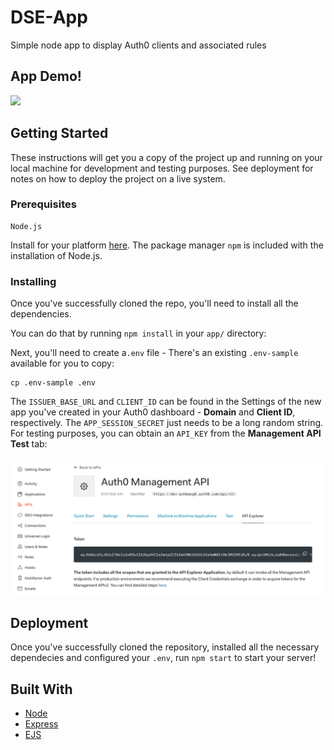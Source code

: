 # DSE-App

Simple node app to display Auth0 clients and associated rules

## App Demo!
![](/images/dse-recording.gif)

## Getting Started

These instructions will get you a copy of the project up and running on your local machine for development and testing purposes. See deployment for notes on how to deploy the project on a live system.

### Prerequisites

```
Node.js 
```
Install for your platform [here](https://nodejs.org/en/download/). The package manager `npm` is included with the installation of Node.js.

### Installing

Once you've successfully cloned the repo, you'll need to install all the dependencies. 

You can do that by running `npm install` in your `app/` directory:

Next, you'll need to create a`.env` file - There's an existing `.env-sample` available for you to copy:

```
cp .env-sample .env
```
The `ISSUER_BASE_URL` and `CLIENT_ID` can be found in the Settings of the new app you've created in your Auth0 dashboard - **Domain** and **Client ID**, respectively. The `APP_SESSION_SECRET` just needs to be a long random string. For testing purposes, you can obtain an `API_KEY` from the **Management API Test** tab:

![](/images/screenshot.PNG)

## Deployment

Once you've successfully cloned the repository, installed all the necessary dependecies and configured your `.env`, run `npm start` to start your server!

## Built With

* [Node](https://nodejs.org/en/)
* [Express](https://expressjs.com/)
* [EJS](https://ejs.co/)
